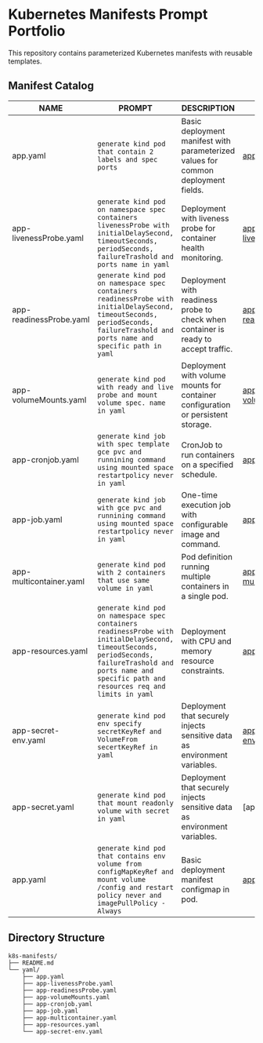 # Kubernetes Manifests Prompt Portfolio

This repository contains parameterized Kubernetes manifests with reusable templates.

## Manifest Catalog

| NAME | PROMPT | DESCRIPTION | EXAMPLE |
|------|--------|-------------|---------|
| app.yaml | `generate kind pod that contain 2 labels and spec ports` | Basic deployment manifest with parameterized values for common deployment fields. | [app.yaml](https://github.com/hosterzzz/yaml_prompt/blob/main/yaml/app.yaml) |
| app-livenessProbe.yaml | `generate kind pod on namespace spec containers livenessProbe with initialDelaySecond, timeoutSeconds, periodSeconds, failureTrashold and ports name in yaml` | Deployment with liveness probe for container health monitoring. | [app-livenessProbe.yaml](https://github.com/hosterzzz/yaml_prompt/blob/main/yaml/app-livenessProbe.yaml) |
| app-readinessProbe.yaml | `generate kind pod on namespace spec containers readinessProbe with initialDelaySecond, timeoutSeconds, periodSeconds, failureTrashold and ports name and specific path in yaml` | Deployment with readiness probe to check when container is ready to accept traffic. | [app-readinessProbe.yaml](https://github.com/hosterzzz/yaml_prompt/blob/main/yaml/app-readinessProbe.yaml) |
| app-volumeMounts.yaml | `generate kind pod with ready and live probe and mount volume spec. name in yaml` | Deployment with volume mounts for container configuration or persistent storage. | [app-volumeMounts.yaml](https://github.com/hosterzzz/yaml_prompt/blob/main/yaml/app-volumeMounts.yaml) |
| app-cronjob.yaml | `generate kind job with spec template gce pvc and runnining command using mounted space restartpolicy never in yaml` | CronJob to run containers on a specified schedule. | [app-cronjob.yaml](https://github.com/hosterzzz/yaml_prompt/blob/main/yaml/yaml/app-cronjob.yaml) |
| app-job.yaml | `generate kind job with gce pvc and runnining command  using mounted space restartpolicy never in yaml` | One-time execution job with configurable image and command. | [app-job.yaml](https://github.com/hosterzzz/yaml_prompt/blob/main/yaml/app-job.yaml) |
| app-multicontainer.yaml | `generate kind pod with 2 containers that use same volume in yaml` | Pod definition running multiple containers in a single pod. | [app-multicontainer.yaml](https://github.com/hosterzzz/yaml_prompt/blob/main/yaml/app-multicontainer.yaml) |
| app-resources.yaml | `generate kind pod on namespace spec containers readinessProbe with initialDelaySecond, timeoutSeconds, periodSeconds, failureTrashold and ports name and specific path and resources req and limits in yaml` | Deployment with CPU and memory resource constraints. | [app-resources.yaml](https://github.com/hosterzzz/yaml_prompt/blob/main/yaml/app-resources.yaml) |
| app-secret-env.yaml | `generate kind pod env specify secretKeyRef and VolumeFrom secertKeyRef in yaml` | Deployment that securely injects sensitive data as environment variables. | [app-secret-env.yaml](https://github.com/hosterzzz/yaml_prompt/blob/main/yaml/app-secret-env.yaml) |
| app-secret.yaml | `generate kind pod that mount readonly volume with secret in yaml` | Deployment that securely injects sensitive data as environment variables. | [app-secret.yaml]
| app.yaml | `generate kind pod that contains env volume from configMapKeyRef and mount volume /config and restart policy never and imagePullPolicy - Always` | Basic deployment manifest configmap in pod. | [app.yaml](https://github.com/hosterzzz/yaml_prompt/blob/main/yaml/app-configmap.yaml) |

## Directory Structure

```
k8s-manifests/
├── README.md
└── yaml/
    ├── app.yaml
    ├── app-livenessProbe.yaml
    ├── app-readinessProbe.yaml
    ├── app-volumeMounts.yaml
    ├── app-cronjob.yaml
    ├── app-job.yaml
    ├── app-multicontainer.yaml
    ├── app-resources.yaml
    └── app-secret-env.yaml
```
